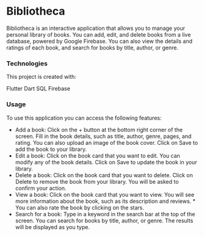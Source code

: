 # Bibliotheca
Bibliotheca is an interactive application that allows you to manage your personal library of books. You can add, edit, and delete books from a live database, powered by Google Firebase. You can also view the details and ratings of each book, and search for books by title, author, or genre.

### Technologies
This project is created with:

Flutter
Dart
SQL
Firebase

### Usage
To use this application you can access the following features:

* Add a book: Click on the + button at the bottom right corner of the screen. Fill in the book details, such as title, author, genre, pages, and rating. You can also upload an image of the book cover. Click on Save to add the book to your library.
* Edit a book: Click on the book card that you want to edit. You can modify any of the book details. Click on Save to update the book in your library.
* Delete a book: Click on the book card that you want to delete. Click on Delete to remove the book from your library. You will be asked to confirm your action.
* View a book: Click on the book card that you want to view. You will see more information about the book, such as its description and reviews. * You can also rate the book by clicking on the stars.
* Search for a book: Type in a keyword in the search bar at the top of the screen. You can search for books by title, author, or genre. The results will be displayed as you type.
